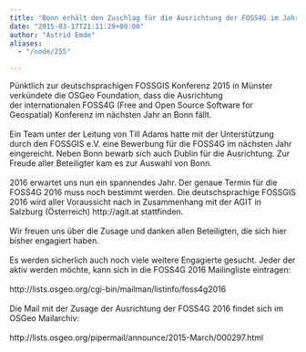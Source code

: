 ```yaml
---
title: "Bonn erhält den Zuschlag für die Ausrichtung der FOSS4G im Jahr 2016"
date: "2015-03-17T21:11:29+00:00"
author: "Astrid Emde"
aliases:
  - "/node/255"

---
```


<p>Pünktlich zur deutschsprachigen FOSSGIS Konferenz 2015 in Münster verkündete die OSGeo Foundation, dass die Ausrichtung<br />
	der internationalen FOSS4G (Free and Open Source Software for Geospatial) Konferenz im nächsten Jahr an Bonn fällt.<br />
	<br />
	Ein Team unter der Leitung von Till Adams hatte mit der Unterstützung durch den FOSSGIS e.V. eine Bewerbung für die FOSS4G im nächsten Jahr eingereicht. Neben Bonn bewarb sich auch Dublin für die Ausrichtung. Zur Freude aller Beteiligter kam es zur Auswahl von Bonn.<br />
	<br />
	2016 erwartet uns nun ein spannendes Jahr. Der genaue Termin für die FOSS4G 2016 muss noch bestimmt werden. Die deutschsprachige FOSSGIS 2016 wird aller Voraussicht nach in Zusammenhang mit der AGIT in Salzburg (&Ouml;sterreich) http://agit.at stattfinden.<br />
	<br />
	Wir freuen uns über die Zusage und danken allen Beteiligten, die sich hier bisher engagiert haben.<br />
	<br />
	Es werden sicherlich auch noch viele weitere Engagierte gesucht. Jeder der aktiv werden möchte, kann sich in die FOSS4G 2016 Mailingliste eintragen:<br />
	<br />
	http://lists.osgeo.org/cgi-bin/mailman/listinfo/foss4g2016<br />
	<br />
	Die Mail mit der Zusage der Ausrichtung der FOSS4G 2016 findet sich im OSGeo Mailarchiv:<br />
	<br />
	http://lists.osgeo.org/pipermail/announce/2015-March/000297.html<br />
	&nbsp;</p>
